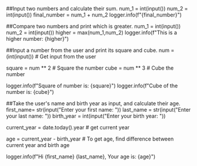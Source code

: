 ##Input two numbers and calculate their sum.
num_1 = int(input())
num_2 = int(input())
final_number = num_1 + num_2
logger.info(f"{final_number}")

##Compare two numbers and print which is greater.
num_1 = int(input())
num_2 = int(input())
higher = max(num_1,num_2)
logger.info(f"This is a higher number: {higher}")


##Input a number from the user and print its square and cube.
 num = (int(input()) # Get input from the user

square = num ** 2 # Square the number
cube = num ** 3 # Cube the number

logger.info(f"Square of number is: {square}")
logger.info(f"Cube of the number is: {cube}")

##Take the user's name and birth year as input, and calculate their age.
first_name= str(input("Enter your first name: "))
last_name = str(input("Enter your last name: "))
birth_year = int(input("Enter your birth year: "))

current_year = date.today().year # get current year

age = current_year - birth_year # To get age, find difference between current year and birth age

logger.info(f"Hi {first_name} {last_name}, Your age is: {age}")
